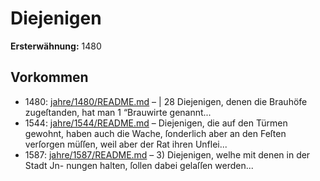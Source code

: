 # Diejenigen

**Ersterwähnung:** 1480

## Vorkommen
- 1480: [jahre/1480/README.md](../jahre/1480/README.md) – |
28 Diejenigen, denen die Brauhöfe zugeſtanden, hat man
1 “Brauwirte genannt...
- 1544: [jahre/1544/README.md](../jahre/1544/README.md) – Diejenigen, die auf den Türmen gewohnt, haben auch
die Wache, ſonderlich aber an den Feſten verſorgen müſſen,
weil aber der Rat ihren Unflei...
- 1587: [jahre/1587/README.md](../jahre/1587/README.md) – 3) Diejenigen, welhe mit denen in der Stadt Jn-
nungen halten, ſollen dabei gelaſſen werden...

